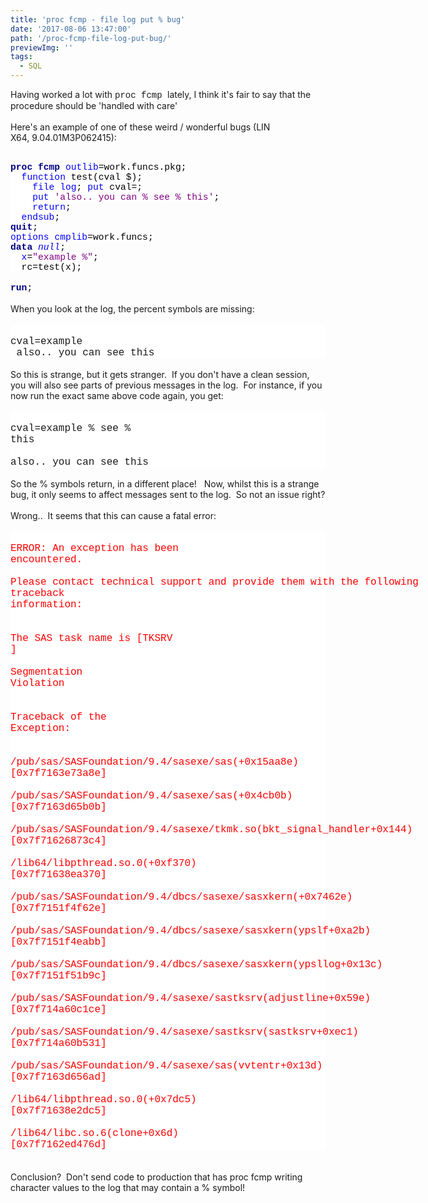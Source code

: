 ```yaml
---
title: 'proc fcmp - file log put % bug'
date: '2017-08-06 13:47:00'
path: '/proc-fcmp-file-log-put-bug/'
previewImg: ''
tags:
  - SQL
---
```


Having worked a lot with <span style="font-family: Courier New, Courier, monospace;">proc fcmp </span>lately, I think it's fair to say that the procedure should be 'handled with care'<br /><br />Here's an example of one of these weird / wonderful bugs (LIN X64,&nbsp;9.04.01M3P062415):<br /><br /><div style="mso-layout-grid-align: none; mso-pagination: none; text-autospace: none;"><b><span lang="EN-US" style="background: white; color: navy; font-family: &quot;Courier New&quot;; font-size: 11.0pt; mso-bidi-font-family: &quot;Courier New&quot;;">proc</span></b><span lang="EN-US" style="background: white; color: black; font-family: &quot;Courier New&quot;; font-size: 11.0pt; mso-bidi-font-family: &quot;Courier New&quot;;"> </span><b><span lang="EN-US" style="background: white; color: navy; font-family: &quot;Courier New&quot;; font-size: 11.0pt; mso-bidi-font-family: &quot;Courier New&quot;;">fcmp</span></b><span lang="EN-US" style="background: white; color: black; font-family: &quot;Courier New&quot;; font-size: 11.0pt; mso-bidi-font-family: &quot;Courier New&quot;;"> </span><span lang="EN-US" style="background: white; color: blue; font-family: &quot;Courier New&quot;; font-size: 11.0pt; mso-bidi-font-family: &quot;Courier New&quot;;">outlib</span><span lang="EN-US" style="background: white; color: black; font-family: &quot;Courier New&quot;; font-size: 11.0pt; mso-bidi-font-family: &quot;Courier New&quot;;">=work.funcs.pkg;</span></div><div style="mso-layout-grid-align: none; mso-pagination: none; text-autospace: none;"><span lang="EN-US" style="background: white; color: black; font-family: &quot;Courier New&quot;; font-size: 11.0pt; mso-bidi-font-family: &quot;Courier New&quot;;"><span style="mso-spacerun: yes;">&nbsp; </span></span><span lang="EN-US" style="background: white; color: blue; font-family: &quot;Courier New&quot;; font-size: 11.0pt; mso-bidi-font-family: &quot;Courier New&quot;;">function</span><span lang="EN-US" style="background: white; color: black; font-family: &quot;Courier New&quot;; font-size: 11.0pt; mso-bidi-font-family: &quot;Courier New&quot;;"> test(cval \$);</span></div><div style="mso-layout-grid-align: none; mso-pagination: none; text-autospace: none;"><span lang="EN-US" style="background: white; color: black; font-family: &quot;Courier New&quot;; font-size: 11.0pt; mso-bidi-font-family: &quot;Courier New&quot;;"><span style="mso-spacerun: yes;">&nbsp;&nbsp;&nbsp; </span></span><span lang="EN-US" style="background: white; color: blue; font-family: &quot;Courier New&quot;; font-size: 11.0pt; mso-bidi-font-family: &quot;Courier New&quot;;">file</span><span lang="EN-US" style="background: white; color: black; font-family: &quot;Courier New&quot;; font-size: 11.0pt; mso-bidi-font-family: &quot;Courier New&quot;;"> </span><span lang="EN-US" style="background: white; color: blue; font-family: &quot;Courier New&quot;; font-size: 11.0pt; mso-bidi-font-family: &quot;Courier New&quot;;">log</span><span lang="EN-US" style="background: white; color: black; font-family: &quot;Courier New&quot;; font-size: 11.0pt; mso-bidi-font-family: &quot;Courier New&quot;;">; </span><span lang="EN-US" style="background: white; color: blue; font-family: &quot;Courier New&quot;; font-size: 11.0pt; mso-bidi-font-family: &quot;Courier New&quot;;">put</span><span lang="EN-US" style="background: white; color: black; font-family: &quot;Courier New&quot;; font-size: 11.0pt; mso-bidi-font-family: &quot;Courier New&quot;;"> cval=;</span></div><div style="mso-layout-grid-align: none; mso-pagination: none; text-autospace: none;"><span lang="EN-US" style="background: white; color: black; font-family: &quot;Courier New&quot;; font-size: 11.0pt; mso-bidi-font-family: &quot;Courier New&quot;;"><span style="mso-spacerun: yes;">&nbsp;&nbsp;&nbsp; </span></span><span lang="EN-US" style="background: white; color: blue; font-family: &quot;Courier New&quot;; font-size: 11.0pt; mso-bidi-font-family: &quot;Courier New&quot;;">put</span><span lang="EN-US" style="background: white; color: black; font-family: &quot;Courier New&quot;; font-size: 11.0pt; mso-bidi-font-family: &quot;Courier New&quot;;"> </span><span lang="EN-US" style="background: white; color: purple; font-family: &quot;Courier New&quot;; font-size: 11.0pt; mso-bidi-font-family: &quot;Courier New&quot;;">'also.. you can % see % this'</span><span lang="EN-US" style="background: white; color: black; font-family: &quot;Courier New&quot;; font-size: 11.0pt; mso-bidi-font-family: &quot;Courier New&quot;;">;</span></div><div style="mso-layout-grid-align: none; mso-pagination: none; text-autospace: none;"><span lang="EN-US" style="background: white; color: black; font-family: &quot;Courier New&quot;; font-size: 11.0pt; mso-bidi-font-family: &quot;Courier New&quot;;"><span style="mso-spacerun: yes;">&nbsp;&nbsp;&nbsp; </span></span><span lang="EN-US" style="background: white; color: blue; font-family: &quot;Courier New&quot;; font-size: 11.0pt; mso-bidi-font-family: &quot;Courier New&quot;;">return</span><span lang="EN-US" style="background: white; color: black; font-family: &quot;Courier New&quot;; font-size: 11.0pt; mso-bidi-font-family: &quot;Courier New&quot;;">;</span></div><div style="mso-layout-grid-align: none; mso-pagination: none; text-autospace: none;"><span lang="EN-US" style="background: white; color: black; font-family: &quot;Courier New&quot;; font-size: 11.0pt; mso-bidi-font-family: &quot;Courier New&quot;;"><span style="mso-spacerun: yes;">&nbsp; </span></span><span lang="EN-US" style="background: white; color: blue; font-family: &quot;Courier New&quot;; font-size: 11.0pt; mso-bidi-font-family: &quot;Courier New&quot;;">endsub</span><span lang="EN-US" style="background: white; color: black; font-family: &quot;Courier New&quot;; font-size: 11.0pt; mso-bidi-font-family: &quot;Courier New&quot;;">;</span></div><div style="mso-layout-grid-align: none; mso-pagination: none; text-autospace: none;"><b><span lang="EN-US" style="background: white; color: navy; font-family: &quot;Courier New&quot;; font-size: 11.0pt; mso-bidi-font-family: &quot;Courier New&quot;;">quit</span></b><span lang="EN-US" style="background: white; color: black; font-family: &quot;Courier New&quot;; font-size: 11.0pt; mso-bidi-font-family: &quot;Courier New&quot;;">;</span></div><div style="mso-layout-grid-align: none; mso-pagination: none; text-autospace: none;"><span lang="EN-US" style="background: white; color: blue; font-family: &quot;Courier New&quot;; font-size: 11.0pt; mso-bidi-font-family: &quot;Courier New&quot;;">options</span><span lang="EN-US" style="background: white; color: black; font-family: &quot;Courier New&quot;; font-size: 11.0pt; mso-bidi-font-family: &quot;Courier New&quot;;"> </span><span lang="EN-US" style="background: white; color: blue; font-family: &quot;Courier New&quot;; font-size: 11.0pt; mso-bidi-font-family: &quot;Courier New&quot;;">cmplib</span><span lang="EN-US" style="background: white; color: black; font-family: &quot;Courier New&quot;; font-size: 11.0pt; mso-bidi-font-family: &quot;Courier New&quot;;">=work.funcs;</span></div><div style="mso-layout-grid-align: none; mso-pagination: none; text-autospace: none;"><b><span lang="EN-US" style="background: white; color: navy; font-family: &quot;Courier New&quot;; font-size: 11.0pt; mso-bidi-font-family: &quot;Courier New&quot;;">data</span></b><span lang="EN-US" style="background: white; color: black; font-family: &quot;Courier New&quot;; font-size: 11.0pt; mso-bidi-font-family: &quot;Courier New&quot;;"> </span><span lang="EN-US" style="background: white; color: blue; font-family: &quot;Courier New&quot;; font-size: 11.0pt; mso-bidi-font-family: &quot;Courier New&quot;;">_null_</span><span lang="EN-US" style="background: white; color: black; font-family: &quot;Courier New&quot;; font-size: 11.0pt; mso-bidi-font-family: &quot;Courier New&quot;;">;</span></div><div style="mso-layout-grid-align: none; mso-pagination: none; text-autospace: none;"><span lang="EN-US" style="background: white; color: black; font-family: &quot;Courier New&quot;; font-size: 11.0pt; mso-bidi-font-family: &quot;Courier New&quot;;"><span style="mso-spacerun: yes;">&nbsp; </span></span><span lang="EN-US" style="background: white; color: blue; font-family: &quot;Courier New&quot;; font-size: 11.0pt; mso-bidi-font-family: &quot;Courier New&quot;;">x</span><span lang="EN-US" style="background: white; color: black; font-family: &quot;Courier New&quot;; font-size: 11.0pt; mso-bidi-font-family: &quot;Courier New&quot;;">=</span><span lang="EN-US" style="background: white; color: purple; font-family: &quot;Courier New&quot;; font-size: 11.0pt; mso-bidi-font-family: &quot;Courier New&quot;;">"example %"</span><span lang="EN-US" style="background: white; color: black; font-family: &quot;Courier New&quot;; font-size: 11.0pt; mso-bidi-font-family: &quot;Courier New&quot;;">;</span></div><div style="mso-layout-grid-align: none; mso-pagination: none; text-autospace: none;"><span lang="EN-US" style="background: white; color: black; font-family: &quot;Courier New&quot;; font-size: 11.0pt; mso-bidi-font-family: &quot;Courier New&quot;;"><span style="mso-spacerun: yes;">&nbsp; </span>rc=test(x);</span></div><!--[if gte mso 9]><xml> <o:OfficeDocumentSettings>  <o:AllowPNG/> </o:OfficeDocumentSettings></xml><![endif]--> <!--[if gte mso 9]><xml> <w:WordDocument>  <w:View>Normal</w:View>  <w:Zoom>0</w:Zoom>  <w:TrackMoves/>  <w:TrackFormatting/>  <w:PunctuationKerning/>  <w:ValidateAgainstSchemas/>  <w:SaveIfXMLInval>false</w:SaveIfXMLInvalid>  <w:IgnoreMixedContent>false</w:IgnoreMixedContent>  <w:AlwaysShowPlaceholderText>false</w:AlwaysShowPlaceholderText>  <w:DoNotPromoteQF/>  <w:LidThemeOther>EN-US</w:LidThemeOther>  <w:LidThemeAsian>JA</w:LidThemeAsian>  <w:LidThemeComplexScript>X-NONE</w:LidThemeComplexScript>  <w:Compatibility>   <w:BreakWrappedTables/>   <w:SnapToGridInCell/>   <w:WrapTextWithPunct/>   <w:UseAsianBreakRules/>   <w:DontGrowAutofit/>   <w:SplitPgBreakAndParaMark/>   <w:EnableOpenTypeKerning/>   <w:DontFlipMirrorIndents/>   <w:OverrideTableStyleHps/>   <w:UseFELayout/>  </w:Compatibility>  <m:mathPr>   <m:mathFont m:val="Cambria Math"/>   <m:brkBin m:val="before"/>   <m:brkBinSub m:val="&#45;-"/>   <m:smallFrac m:val="off"/>   <m:dispDef/>   <m:lMargin m:val="0"/>   <m:rMargin m:val="0"/>   <m:defJc m:val="centerGroup"/>   <m:wrapIndent m:val="1440"/>   <m:intLim m:val="subSup"/>   <m:naryLim m:val="undOvr"/>  </m:mathPr></w:WordDocument></xml><![endif]--><!--[if gte mso 9]><xml> <w:LatentStyles DefLockedState="false" DefUnhideWhenUsed="true"   DefSemiHidden="true" DefQFormat="false" DefPriority="99"   LatentStyleCount="276">  <w:LsdException Locked="false" Priority="0" SemiHidden="false"    UnhideWhenUsed="false" QFormat="true" Name="Normal"/>  <w:LsdException Locked="false" Priority="9" SemiHidden="false"    UnhideWhenUsed="false" QFormat="true" Name="heading 1"/>  <w:LsdException Locked="false" Priority="9" QFormat="true" Name="heading 2"/>  <w:LsdException Locked="false" Priority="9" QFormat="true" Name="heading 3"/>  <w:LsdException Locked="false" Priority="9" QFormat="true" Name="heading 4"/>  <w:LsdException Locked="false" Priority="9" QFormat="true" Name="heading 5"/>  <w:LsdException Locked="false" Priority="9" QFormat="true" Name="heading 6"/>  <w:LsdException Locked="false" Priority="9" QFormat="true" Name="heading 7"/>  <w:LsdException Locked="false" Priority="9" QFormat="true" Name="heading 8"/>  <w:LsdException Locked="false" Priority="9" QFormat="true" Name="heading 9"/>  <w:LsdException Locked="false" Priority="39" Name="toc 1"/>  <w:LsdException Locked="false" Priority="39" Name="toc 2"/>  <w:LsdException Locked="false" Priority="39" Name="toc 3"/>  <w:LsdException Locked="false" Priority="39" Name="toc 4"/>  <w:LsdException Locked="false" Priority="39" Name="toc 5"/>  <w:LsdException Locked="false" Priority="39" Name="toc 6"/>  <w:LsdException Locked="false" Priority="39" Name="toc 7"/>  <w:LsdException Locked="false" Priority="39" Name="toc 8"/>  <w:LsdException Locked="false" Priority="39" Name="toc 9"/>  <w:LsdException Locked="false" Priority="35" QFormat="true" Name="caption"/>  <w:LsdException Locked="false" Priority="10" SemiHidden="false"    UnhideWhenUsed="false" QFormat="true" Name="Title"/>  <w:LsdException Locked="false" Priority="1" Name="Default Paragraph Font"/>  <w:LsdException Locked="false" Priority="11" SemiHidden="false"    UnhideWhenUsed="false" QFormat="true" Name="Subtitle"/>  <w:LsdException Locked="false" Priority="22" SemiHidden="false"    UnhideWhenUsed="false" QFormat="true" Name="Strong"/>  <w:LsdException Locked="false" Priority="20" SemiHidden="false"    UnhideWhenUsed="false" QFormat="true" Name="Emphasis"/>  <w:LsdException Locked="false" Priority="59" SemiHidden="false"    UnhideWhenUsed="false" Name="Table Grid"/>  <w:LsdException Locked="false" UnhideWhenUsed="false" Name="Placeholder Text"/>  <w:LsdException Locked="false" Priority="1" SemiHidden="false"    UnhideWhenUsed="false" QFormat="true" Name="No Spacing"/>  <w:LsdException Locked="false" Priority="60" SemiHidden="false"    UnhideWhenUsed="false" Name="Light Shading"/>  <w:LsdException Locked="false" Priority="61" SemiHidden="false"    UnhideWhenUsed="false" Name="Light List"/>  <w:LsdException Locked="false" Priority="62" SemiHidden="false"    UnhideWhenUsed="false" Name="Light Grid"/>  <w:LsdException Locked="false" Priority="63" SemiHidden="false"    UnhideWhenUsed="false" Name="Medium Shading 1"/>  <w:LsdException Locked="false" Priority="64" SemiHidden="false"    UnhideWhenUsed="false" Name="Medium Shading 2"/>  <w:LsdException Locked="false" Priority="65" SemiHidden="false"    UnhideWhenUsed="false" Name="Medium List 1"/>  <w:LsdException Locked="false" Priority="66" SemiHidden="false"    UnhideWhenUsed="false" Name="Medium List 2"/>  <w:LsdException Locked="false" Priority="67" SemiHidden="false"    UnhideWhenUsed="false" Name="Medium Grid 1"/>  <w:LsdException Locked="false" Priority="68" SemiHidden="false"    UnhideWhenUsed="false" Name="Medium Grid 2"/>  <w:LsdException Locked="false" Priority="69" SemiHidden="false"    UnhideWhenUsed="false" Name="Medium Grid 3"/>  <w:LsdException Locked="false" Priority="70" SemiHidden="false"    UnhideWhenUsed="false" Name="Dark List"/>  <w:LsdException Locked="false" Priority="71" SemiHidden="false"    UnhideWhenUsed="false" Name="Colorful Shading"/>  <w:LsdException Locked="false" Priority="72" SemiHidden="false"    UnhideWhenUsed="false" Name="Colorful List"/>  <w:LsdException Locked="false" Priority="73" SemiHidden="false"    UnhideWhenUsed="false" Name="Colorful Grid"/>  <w:LsdException Locked="false" Priority="60" SemiHidden="false"    UnhideWhenUsed="false" Name="Light Shading Accent 1"/>  <w:LsdException Locked="false" Priority="61" SemiHidden="false"    UnhideWhenUsed="false" Name="Light List Accent 1"/>  <w:LsdException Locked="false" Priority="62" SemiHidden="false"    UnhideWhenUsed="false" Name="Light Grid Accent 1"/>  <w:LsdException Locked="false" Priority="63" SemiHidden="false"    UnhideWhenUsed="false" Name="Medium Shading 1 Accent 1"/>  <w:LsdException Locked="false" Priority="64" SemiHidden="false"    UnhideWhenUsed="false" Name="Medium Shading 2 Accent 1"/>  <w:LsdException Locked="false" Priority="65" SemiHidden="false"    UnhideWhenUsed="false" Name="Medium List 1 Accent 1"/>  <w:LsdException Locked="false" UnhideWhenUsed="false" Name="Revision"/>  <w:LsdException Locked="false" Priority="34" SemiHidden="false"    UnhideWhenUsed="false" QFormat="true" Name="List Paragraph"/>  <w:LsdException Locked="false" Priority="29" SemiHidden="false"    UnhideWhenUsed="false" QFormat="true" Name="Quote"/>  <w:LsdException Locked="false" Priority="30" SemiHidden="false"    UnhideWhenUsed="false" QFormat="true" Name="Intense Quote"/>  <w:LsdException Locked="false" Priority="66" SemiHidden="false"    UnhideWhenUsed="false" Name="Medium List 2 Accent 1"/>  <w:LsdException Locked="false" Priority="67" SemiHidden="false"    UnhideWhenUsed="false" Name="Medium Grid 1 Accent 1"/>  <w:LsdException Locked="false" Priority="68" SemiHidden="false"    UnhideWhenUsed="false" Name="Medium Grid 2 Accent 1"/>  <w:LsdException Locked="false" Priority="69" SemiHidden="false"    UnhideWhenUsed="false" Name="Medium Grid 3 Accent 1"/>  <w:LsdException Locked="false" Priority="70" SemiHidden="false"    UnhideWhenUsed="false" Name="Dark List Accent 1"/>  <w:LsdException Locked="false" Priority="71" SemiHidden="false"    UnhideWhenUsed="false" Name="Colorful Shading Accent 1"/>  <w:LsdException Locked="false" Priority="72" SemiHidden="false"    UnhideWhenUsed="false" Name="Colorful List Accent 1"/>  <w:LsdException Locked="false" Priority="73" SemiHidden="false"    UnhideWhenUsed="false" Name="Colorful Grid Accent 1"/>  <w:LsdException Locked="false" Priority="60" SemiHidden="false"    UnhideWhenUsed="false" Name="Light Shading Accent 2"/>  <w:LsdException Locked="false" Priority="61" SemiHidden="false"    UnhideWhenUsed="false" Name="Light List Accent 2"/>  <w:LsdException Locked="false" Priority="62" SemiHidden="false"    UnhideWhenUsed="false" Name="Light Grid Accent 2"/>  <w:LsdException Locked="false" Priority="63" SemiHidden="false"    UnhideWhenUsed="false" Name="Medium Shading 1 Accent 2"/>  <w:LsdException Locked="false" Priority="64" SemiHidden="false"    UnhideWhenUsed="false" Name="Medium Shading 2 Accent 2"/>  <w:LsdException Locked="false" Priority="65" SemiHidden="false"    UnhideWhenUsed="false" Name="Medium List 1 Accent 2"/>  <w:LsdException Locked="false" Priority="66" SemiHidden="false"    UnhideWhenUsed="false" Name="Medium List 2 Accent 2"/>  <w:LsdException Locked="false" Priority="67" SemiHidden="false"    UnhideWhenUsed="false" Name="Medium Grid 1 Accent 2"/>  <w:LsdException Locked="false" Priority="68" SemiHidden="false"    UnhideWhenUsed="false" Name="Medium Grid 2 Accent 2"/>  <w:LsdException Locked="false" Priority="69" SemiHidden="false"    UnhideWhenUsed="false" Name="Medium Grid 3 Accent 2"/>  <w:LsdException Locked="false" Priority="70" SemiHidden="false"    UnhideWhenUsed="false" Name="Dark List Accent 2"/>  <w:LsdException Locked="false" Priority="71" SemiHidden="false"    UnhideWhenUsed="false" Name="Colorful Shading Accent 2"/>  <w:LsdException Locked="false" Priority="72" SemiHidden="false"    UnhideWhenUsed="false" Name="Colorful List Accent 2"/>  <w:LsdException Locked="false" Priority="73" SemiHidden="false"    UnhideWhenUsed="false" Name="Colorful Grid Accent 2"/>  <w:LsdException Locked="false" Priority="60" SemiHidden="false"    UnhideWhenUsed="false" Name="Light Shading Accent 3"/>  <w:LsdException Locked="false" Priority="61" SemiHidden="false"    UnhideWhenUsed="false" Name="Light List Accent 3"/>  <w:LsdException Locked="false" Priority="62" SemiHidden="false"    UnhideWhenUsed="false" Name="Light Grid Accent 3"/>  <w:LsdException Locked="false" Priority="63" SemiHidden="false"    UnhideWhenUsed="false" Name="Medium Shading 1 Accent 3"/>  <w:LsdException Locked="false" Priority="64" SemiHidden="false"    UnhideWhenUsed="false" Name="Medium Shading 2 Accent 3"/>  <w:LsdException Locked="false" Priority="65" SemiHidden="false"    UnhideWhenUsed="false" Name="Medium List 1 Accent 3"/>  <w:LsdException Locked="false" Priority="66" SemiHidden="false"    UnhideWhenUsed="false" Name="Medium List 2 Accent 3"/>  <w:LsdException Locked="false" Priority="67" SemiHidden="false"    UnhideWhenUsed="false" Name="Medium Grid 1 Accent 3"/>  <w:LsdException Locked="false" Priority="68" SemiHidden="false"    UnhideWhenUsed="false" Name="Medium Grid 2 Accent 3"/>  <w:LsdException Locked="false" Priority="69" SemiHidden="false"    UnhideWhenUsed="false" Name="Medium Grid 3 Accent 3"/>  <w:LsdException Locked="false" Priority="70" SemiHidden="false"    UnhideWhenUsed="false" Name="Dark List Accent 3"/>  <w:LsdException Locked="false" Priority="71" SemiHidden="false"    UnhideWhenUsed="false" Name="Colorful Shading Accent 3"/>  <w:LsdException Locked="false" Priority="72" SemiHidden="false"    UnhideWhenUsed="false" Name="Colorful List Accent 3"/>  <w:LsdException Locked="false" Priority="73" SemiHidden="false"    UnhideWhenUsed="false" Name="Colorful Grid Accent 3"/>  <w:LsdException Locked="false" Priority="60" SemiHidden="false"    UnhideWhenUsed="false" Name="Light Shading Accent 4"/>  <w:LsdException Locked="false" Priority="61" SemiHidden="false"    UnhideWhenUsed="false" Name="Light List Accent 4"/>  <w:LsdException Locked="false" Priority="62" SemiHidden="false"    UnhideWhenUsed="false" Name="Light Grid Accent 4"/>  <w:LsdException Locked="false" Priority="63" SemiHidden="false"    UnhideWhenUsed="false" Name="Medium Shading 1 Accent 4"/>  <w:LsdException Locked="false" Priority="64" SemiHidden="false"    UnhideWhenUsed="false" Name="Medium Shading 2 Accent 4"/>  <w:LsdException Locked="false" Priority="65" SemiHidden="false"    UnhideWhenUsed="false" Name="Medium List 1 Accent 4"/>  <w:LsdException Locked="false" Priority="66" SemiHidden="false"    UnhideWhenUsed="false" Name="Medium List 2 Accent 4"/>  <w:LsdException Locked="false" Priority="67" SemiHidden="false"    UnhideWhenUsed="false" Name="Medium Grid 1 Accent 4"/>  <w:LsdException Locked="false" Priority="68" SemiHidden="false"    UnhideWhenUsed="false" Name="Medium Grid 2 Accent 4"/>  <w:LsdException Locked="false" Priority="69" SemiHidden="false"    UnhideWhenUsed="false" Name="Medium Grid 3 Accent 4"/>  <w:LsdException Locked="false" Priority="70" SemiHidden="false"    UnhideWhenUsed="false" Name="Dark List Accent 4"/>  <w:LsdException Locked="false" Priority="71" SemiHidden="false"    UnhideWhenUsed="false" Name="Colorful Shading Accent 4"/>  <w:LsdException Locked="false" Priority="72" SemiHidden="false"    UnhideWhenUsed="false" Name="Colorful List Accent 4"/>  <w:LsdException Locked="false" Priority="73" SemiHidden="false"    UnhideWhenUsed="false" Name="Colorful Grid Accent 4"/>  <w:LsdException Locked="false" Priority="60" SemiHidden="false"    UnhideWhenUsed="false" Name="Light Shading Accent 5"/>  <w:LsdException Locked="false" Priority="61" SemiHidden="false"    UnhideWhenUsed="false" Name="Light List Accent 5"/>  <w:LsdException Locked="false" Priority="62" SemiHidden="false"    UnhideWhenUsed="false" Name="Light Grid Accent 5"/>  <w:LsdException Locked="false" Priority="63" SemiHidden="false"    UnhideWhenUsed="false" Name="Medium Shading 1 Accent 5"/>  <w:LsdException Locked="false" Priority="64" SemiHidden="false"    UnhideWhenUsed="false" Name="Medium Shading 2 Accent 5"/>  <w:LsdException Locked="false" Priority="65" SemiHidden="false"    UnhideWhenUsed="false" Name="Medium List 1 Accent 5"/>  <w:LsdException Locked="false" Priority="66" SemiHidden="false"    UnhideWhenUsed="false" Name="Medium List 2 Accent 5"/>  <w:LsdException Locked="false" Priority="67" SemiHidden="false"    UnhideWhenUsed="false" Name="Medium Grid 1 Accent 5"/>  <w:LsdException Locked="false" Priority="68" SemiHidden="false"    UnhideWhenUsed="false" Name="Medium Grid 2 Accent 5"/>  <w:LsdException Locked="false" Priority="69" SemiHidden="false"    UnhideWhenUsed="false" Name="Medium Grid 3 Accent 5"/>  <w:LsdException Locked="false" Priority="70" SemiHidden="false"    UnhideWhenUsed="false" Name="Dark List Accent 5"/>  <w:LsdException Locked="false" Priority="71" SemiHidden="false"    UnhideWhenUsed="false" Name="Colorful Shading Accent 5"/>  <w:LsdException Locked="false" Priority="72" SemiHidden="false"    UnhideWhenUsed="false" Name="Colorful List Accent 5"/>  <w:LsdException Locked="false" Priority="73" SemiHidden="false"    UnhideWhenUsed="false" Name="Colorful Grid Accent 5"/>  <w:LsdException Locked="false" Priority="60" SemiHidden="false"    UnhideWhenUsed="false" Name="Light Shading Accent 6"/>  <w:LsdException Locked="false" Priority="61" SemiHidden="false"    UnhideWhenUsed="false" Name="Light List Accent 6"/>  <w:LsdException Locked="false" Priority="62" SemiHidden="false"    UnhideWhenUsed="false" Name="Light Grid Accent 6"/>  <w:LsdException Locked="false" Priority="63" SemiHidden="false"    UnhideWhenUsed="false" Name="Medium Shading 1 Accent 6"/>  <w:LsdException Locked="false" Priority="64" SemiHidden="false"    UnhideWhenUsed="false" Name="Medium Shading 2 Accent 6"/>  <w:LsdException Locked="false" Priority="65" SemiHidden="false"    UnhideWhenUsed="false" Name="Medium List 1 Accent 6"/>  <w:LsdException Locked="false" Priority="66" SemiHidden="false"    UnhideWhenUsed="false" Name="Medium List 2 Accent 6"/>  <w:LsdException Locked="false" Priority="67" SemiHidden="false"    UnhideWhenUsed="false" Name="Medium Grid 1 Accent 6"/>  <w:LsdException Locked="false" Priority="68" SemiHidden="false"    UnhideWhenUsed="false" Name="Medium Grid 2 Accent 6"/>  <w:LsdException Locked="false" Priority="69" SemiHidden="false"    UnhideWhenUsed="false" Name="Medium Grid 3 Accent 6"/>  <w:LsdException Locked="false" Priority="70" SemiHidden="false"    UnhideWhenUsed="false" Name="Dark List Accent 6"/>  <w:LsdException Locked="false" Priority="71" SemiHidden="false"    UnhideWhenUsed="false" Name="Colorful Shading Accent 6"/>  <w:LsdException Locked="false" Priority="72" SemiHidden="false"    UnhideWhenUsed="false" Name="Colorful List Accent 6"/>  <w:LsdException Locked="false" Priority="73" SemiHidden="false"    UnhideWhenUsed="false" Name="Colorful Grid Accent 6"/>  <w:LsdException Locked="false" Priority="19" SemiHidden="false"    UnhideWhenUsed="false" QFormat="true" Name="Subtle Emphasis"/>  <w:LsdException Locked="false" Priority="21" SemiHidden="false"    UnhideWhenUsed="false" QFormat="true" Name="Intense Emphasis"/>  <w:LsdException Locked="false" Priority="31" SemiHidden="false"    UnhideWhenUsed="false" QFormat="true" Name="Subtle Reference"/>  <w:LsdException Locked="false" Priority="32" SemiHidden="false"    UnhideWhenUsed="false" QFormat="true" Name="Intense Reference"/>  <w:LsdException Locked="false" Priority="33" SemiHidden="false"    UnhideWhenUsed="false" QFormat="true" Name="Book Title"/>  <w:LsdException Locked="false" Priority="37" Name="Bibliography"/>  <w:LsdException Locked="false" Priority="39" QFormat="true" Name="TOC Heading"/> </w:LatentStyles></xml><![endif]--><!--[if gte mso 10]><![endif]--> <!--StartFragment--> <!--EndFragment--><br /><div><b><span lang="EN-US" style="background: white; color: navy; font-family: &quot;Courier New&quot;; font-size: 11.0pt; mso-bidi-font-family: &quot;Courier New&quot;;">run</span></b><span lang="EN-US" style="background: white; color: black; font-family: &quot;Courier New&quot;; font-size: 11.0pt; mso-bidi-font-family: &quot;Courier New&quot;;">;</span><span lang="EN-US"></span></div><br />When you look at the log, the percent symbols are missing:<br /><br /><div style="background-color: white; font-family: Consolas, Courier, &quot;Courier New&quot;; font-size: 16px; white-space: pre;"><div> cval=example </div><div> also.. you can see this</div></div><br />So this is strange, but it gets stranger. &nbsp;If you don't have a clean session, you will also see parts of previous messages in the log. &nbsp;For instance, if you now run the exact same above code again, you get:<br /><br /><div style="background-color: white; font-family: Consolas, Courier, &quot;Courier New&quot;; font-size: 16px; white-space: pre;"> cval=example % see % this</div><div style="background-color: white; font-family: Consolas, Courier, &quot;Courier New&quot;; font-size: 16px; white-space: pre;"> also.. you can see this</div><br />So the % symbols return, in a different place! &nbsp; Now, whilst this is a strange bug, it only seems to affect messages sent to the log. &nbsp;So not an issue right?<br /><br />Wrong.. &nbsp;It seems that this can cause a fatal error:<br /><br /><div style="background-color: white; color: red; font-family: Consolas, Courier, &quot;Courier New&quot;; font-size: 16px; white-space: pre;"> ERROR: An exception has been encountered.</div><div style="background-color: white; color: red; font-family: Consolas, Courier, &quot;Courier New&quot;; font-size: 16px; white-space: pre;"> Please contact technical support and provide them with the following traceback information:</div><div style="background-color: white; color: red; font-family: Consolas, Courier, &quot;Courier New&quot;; font-size: 16px; white-space: pre;"> </div><div style="background-color: white; color: red; font-family: Consolas, Courier, &quot;Courier New&quot;; font-size: 16px; white-space: pre;"> The SAS task name is [TKSRV ]</div><div style="background-color: white; color: red; font-family: Consolas, Courier, &quot;Courier New&quot;; font-size: 16px; white-space: pre;"> Segmentation Violation</div><div style="background-color: white; color: red; font-family: Consolas, Courier, &quot;Courier New&quot;; font-size: 16px; white-space: pre;"> </div><div style="background-color: white; color: red; font-family: Consolas, Courier, &quot;Courier New&quot;; font-size: 16px; white-space: pre;"> Traceback of the Exception:</div><div style="background-color: white; color: red; font-family: Consolas, Courier, &quot;Courier New&quot;; font-size: 16px; white-space: pre;"> </div><div style="background-color: white; color: red; font-family: Consolas, Courier, &quot;Courier New&quot;; font-size: 16px; white-space: pre;"> /pub/sas/SASFoundation/9.4/sasexe/sas(+0x15aa8e) [0x7f7163e73a8e]</div><div style="background-color: white; color: red; font-family: Consolas, Courier, &quot;Courier New&quot;; font-size: 16px; white-space: pre;"> /pub/sas/SASFoundation/9.4/sasexe/sas(+0x4cb0b) [0x7f7163d65b0b]</div><div style="background-color: white; color: red; font-family: Consolas, Courier, &quot;Courier New&quot;; font-size: 16px; white-space: pre;"> /pub/sas/SASFoundation/9.4/sasexe/tkmk.so(bkt_signal_handler+0x144) [0x7f71626873c4]</div><div style="background-color: white; color: red; font-family: Consolas, Courier, &quot;Courier New&quot;; font-size: 16px; white-space: pre;"> /lib64/libpthread.so.0(+0xf370) [0x7f71638ea370]</div><div style="background-color: white; color: red; font-family: Consolas, Courier, &quot;Courier New&quot;; font-size: 16px; white-space: pre;"> /pub/sas/SASFoundation/9.4/dbcs/sasexe/sasxkern(+0x7462e) [0x7f7151f4f62e]</div><div style="background-color: white; color: red; font-family: Consolas, Courier, &quot;Courier New&quot;; font-size: 16px; white-space: pre;"> /pub/sas/SASFoundation/9.4/dbcs/sasexe/sasxkern(ypslf+0xa2b) [0x7f7151f4eabb]</div><div style="background-color: white; color: red; font-family: Consolas, Courier, &quot;Courier New&quot;; font-size: 16px; white-space: pre;"> /pub/sas/SASFoundation/9.4/dbcs/sasexe/sasxkern(ypsllog+0x13c) [0x7f7151f51b9c]</div><div style="background-color: white; color: red; font-family: Consolas, Courier, &quot;Courier New&quot;; font-size: 16px; white-space: pre;"> /pub/sas/SASFoundation/9.4/sasexe/sastksrv(adjustline+0x59e) [0x7f714a60c1ce]</div><div style="background-color: white; color: red; font-family: Consolas, Courier, &quot;Courier New&quot;; font-size: 16px; white-space: pre;"> /pub/sas/SASFoundation/9.4/sasexe/sastksrv(sastksrv+0xec1) [0x7f714a60b531]</div><div style="background-color: white; color: red; font-family: Consolas, Courier, &quot;Courier New&quot;; font-size: 16px; white-space: pre;"> /pub/sas/SASFoundation/9.4/sasexe/sas(vvtentr+0x13d) [0x7f7163d656ad]</div><div style="background-color: white; color: red; font-family: Consolas, Courier, &quot;Courier New&quot;; font-size: 16px; white-space: pre;"> /lib64/libpthread.so.0(+0x7dc5) [0x7f71638e2dc5]</div><div style="background-color: white; color: red; font-family: Consolas, Courier, &quot;Courier New&quot;; font-size: 16px; white-space: pre;"> /lib64/libc.so.6(clone+0x6d) [0x7f7162ed476d]</div><br /><br />Conclusion? &nbsp;Don't send code to production that has proc fcmp writing character values to the log that may contain a % symbol!<br />
